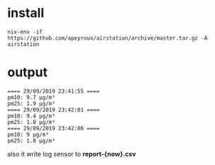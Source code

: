 # install

``` shell
nix-env -if https://github.com/apeyroux/airstation/archive/master.tar.gz -A airstation
```

# output

``` shell
==== 29/09/2019 23:41:55 ====
pm10: 9.7 μg/m³
pm25: 1.9 μg/m³
==== 29/09/2019 23:42:01 ====
pm10: 9.4 μg/m³
pm25: 1.8 μg/m³
==== 29/09/2019 23:42:06 ====
pm10: 9 μg/m³
pm25: 1.8 μg/m³
```

also it write log sensor to **report-{now}.csv**

